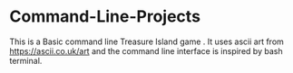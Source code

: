 # Command-Line-Projects
This is a Basic command line Treasure Island game . It uses ascii art from https://ascii.co.uk/art and the command line interface is inspired by bash terminal.
